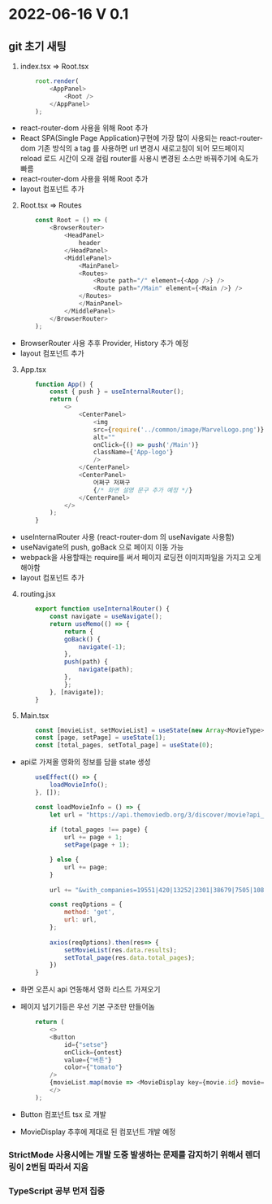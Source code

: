 2022-06-16 V 0.1
==========

git 초기 새팅
------------

1. index.tsx => Root.tsx

    ```javascript
        root.render(
            <AppPanel>
                <Root />
            </AppPanel>
        );
    ```

* react-router-dom 사용을 위해 Root 추가
* React SPA(Single Page Application)구현에 가장 많이 사용되는 react-router-dom 
기존 방식의 a tag 를 사용하면 url 변경시 새로고침이 되어 모드페이지 reload 로드 시간이 오래 걸림 router를 사용시 변경된 소스만 바꿔주기에 속도가 빠름
* react-router-dom 사용을 위해 Root 추가
* layout 컴포넌트 추가

2. Root.tsx => Routes

    ```javascript
        const Root = () => (
            <BrowserRouter>
                <HeadPanel>
                    header
                </HeadPanel>
                <MiddlePanel>
                    <MainPanel>
                    <Routes>
                        <Route path="/" element={<App />} />
                        <Route path="/Main" element={<Main />} />
                    </Routes>
                    </MainPanel>
                </MiddlePanel>
            </BrowserRouter>
        );
    ```

* BrowserRouter 사용 추후 Provider, History 추가 예정
* layout 컴포넌트 추가

3. App.tsx

    ```javascript
        function App() {
            const { push } = useInternalRouter();
            return (
                <>
                    <CenterPanel>
                        <img 
                        src={require('../common/image/MarvelLogo.png')} 
                        alt="" 
                        onClick={() => push('/Main')}
                        className={'App-logo'}
                        />
                    </CenterPanel>
                    <CenterPanel>
                        어쩌구 저쩌구
                        {/* 화면 설명 문구 추가 예정 */}
                    </CenterPanel>
                </>
            );
        }
    ```

* useInternalRouter 사용 (react-router-dom 의 useNavigate 사용함)
* useNavigate의 push, goBack 으로 페이지 이동 가능
* webpack을 사용할때는 require를 써서 페이지 로딩전 이미지파일을 가지고 오게 해야함
* layout 컴포넌트 추가

4. routing.jsx

    ```javascript
        export function useInternalRouter() {
            const navigate = useNavigate();
            return useMemo(() => {
                return {
                goBack() {
                    navigate(-1);
                },
                push(path) {
                    navigate(path);
                },
                };
            }, [navigate]);
        }
    ```

5. Main.tsx

    ```javascript
        const [movieList, setMovieList] = useState(new Array<MovieType>);  
        const [page, setPage] = useState(1);  
        const [total_pages, setTotal_page] = useState(0);  
    ```

* api로 가져올 영화의 정보를 담을 state 생성

    ```javascript
        useEffect(() => {
            loadMovieInfo();
        }, []);  
    ```

    ```javascript
        const loadMovieInfo = () => {
            let url = "https://api.themoviedb.org/3/discover/movie?api_key=daf67dd834f07e7672eb384184d2ce3a&language=ko-KR&sort_by=release_date.desc&include_video=false&page=";
            
            if (total_pages !== page) {
                url += page + 1;
                setPage(page + 1);

            } else {
                url += page;
            }
        
            url += "&with_companies=19551|420|13252|2301|38679|7505|108634&without_genres=99&region=KR"

            const reqOptions = {
                method: 'get',			
                url: url,
            };
            
            axios(reqOptions).then(res=> {   
                setMovieList(res.data.results); 
                setTotal_page(res.data.total_pages);                 
            })        
        } 
    ```

* 화면 오픈시 api 연동해서 영화 리스트 가져오기
* 페이지 넘기기등은 우선 기본 구조만 만들어놈

    ```javascript
        return (
            <>
            <Button
                id={"setse"}
                onClick={ontest}
                value={"버튼"}
                color={"tomato"}
            />
            {movieList.map(movie => <MovieDisplay key={movie.id} movie={movie} />)}
            </>
        );
    ```
* Button 컴포넌트 tsx 로 개발 
* MovieDisplay 추후에 제대로 된 컴포넌트 개발 예정

### StrictMode 사용시에는 개발 도중 발생하는 문제를 감지하기 위해서 렌더링이 2번됨 따라서 지움 
### TypeScript 공부 먼저 집중

